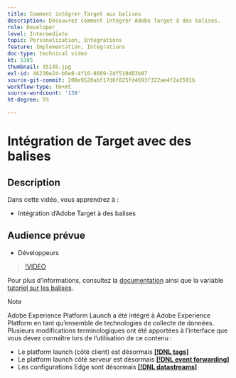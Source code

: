 ```yaml
---
title: Comment intégrer Target aux balises
description: Découvrez comment intégrer Adobe Target à des balises.
role: Developer
level: Intermediate
topic: Personalization, Integrations
feature: Implementation, Integrations
doc-type: technical video
kt: 5385
thumbnail: 35145.jpg
exl-id: 46230e24-b6e8-4f10-8669-2df519d03b87
source-git-commit: 200e9520abf17d6f825fd4693f322ae4f2a2591b
workflow-type: tm+mt
source-wordcount: '139'
ht-degree: 5%

---
```


# Intégration de Target avec des balises

## Description

Dans cette vidéo, vous apprendrez à :

* Intégration d’Adobe Target à des balises

## Audience prévue

* Développeurs

>[!VIDEO](https://video.tv.adobe.com/v/35145/?quality=12)

Pour plus d’informations, consultez la [documentation](https://experienceleague.adobe.com/docs/target/using/implement-target/client-side/at-js-implementation/deploy-at-js/cmp-implementing-target-using-adobe-launch.html?lang=en) ainsi que la variable [tutoriel sur les balises](https://experienceleague.adobe.com/docs/launch-learn/implementing-in-websites-with-launch/index.html?lang=en).

>[!NOTE]
>
>Adobe Experience Platform Launch a été intégré à Adobe Experience Platform en tant qu’ensemble de technologies de collecte de données. Plusieurs modifications terminologiques ont été apportées à l’interface que vous devez connaître lors de l’utilisation de ce contenu :
>
> * Le platform launch (côté client) est désormais **[[!DNL tags]](https://experienceleague.adobe.com/docs/experience-platform/tags/home.html?lang=fr)**
> * Le platform launch côté serveur est désormais **[[!DNL event forwarding]](https://experienceleague.adobe.com/docs/experience-platform/tags/event-forwarding/overview.html)**
> * Les configurations Edge sont désormais **[[!DNL datastreams]](https://experienceleague.adobe.com/docs/experience-platform/edge/fundamentals/datastreams.html)**


